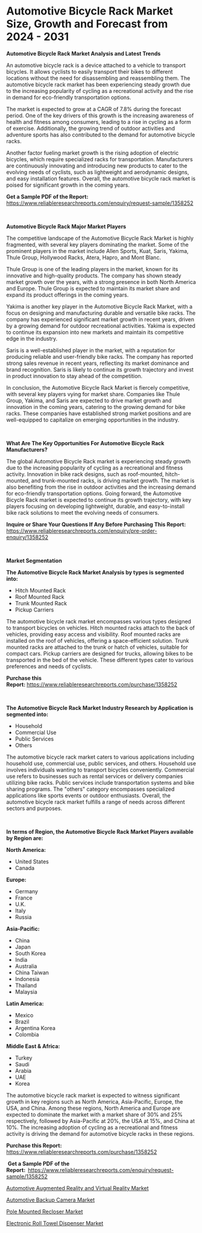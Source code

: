 <p><h1>Automotive Bicycle Rack Market Size, Growth and Forecast from 2024 - 2031</h1></p><p><strong>Automotive Bicycle Rack Market Analysis and Latest Trends</strong></p>
<p><p>An automotive bicycle rack is a device attached to a vehicle to transport bicycles. It allows cyclists to easily transport their bikes to different locations without the need for disassembling and reassembling them. The automotive bicycle rack market has been experiencing steady growth due to the increasing popularity of cycling as a recreational activity and the rise in demand for eco-friendly transportation options.</p><p>The market is expected to grow at a CAGR of 7.8% during the forecast period. One of the key drivers of this growth is the increasing awareness of health and fitness among consumers, leading to a rise in cycling as a form of exercise. Additionally, the growing trend of outdoor activities and adventure sports has also contributed to the demand for automotive bicycle racks.</p><p>Another factor fueling market growth is the rising adoption of electric bicycles, which require specialized racks for transportation. Manufacturers are continuously innovating and introducing new products to cater to the evolving needs of cyclists, such as lightweight and aerodynamic designs, and easy installation features. Overall, the automotive bicycle rack market is poised for significant growth in the coming years.</p></p>
<p><strong>Get a Sample PDF of the Report:&nbsp;</strong> <a href="https://www.reliableresearchreports.com/enquiry/request-sample/1358252">https://www.reliableresearchreports.com/enquiry/request-sample/1358252</a></p>
<p>&nbsp;</p>
<p><strong>Automotive Bicycle Rack Major Market Players</strong></p>
<p><p>The competitive landscape of the Automotive Bicycle Rack Market is highly fragmented, with several key players dominating the market. Some of the prominent players in the market include Allen Sports, Kuat, Saris, Yakima, Thule Group, Hollywood Racks, Atera, Hapro, and Mont Blanc.</p><p>Thule Group is one of the leading players in the market, known for its innovative and high-quality products. The company has shown steady market growth over the years, with a strong presence in both North America and Europe. Thule Group is expected to maintain its market share and expand its product offerings in the coming years.</p><p>Yakima is another key player in the Automotive Bicycle Rack Market, with a focus on designing and manufacturing durable and versatile bike racks. The company has experienced significant market growth in recent years, driven by a growing demand for outdoor recreational activities. Yakima is expected to continue its expansion into new markets and maintain its competitive edge in the industry.</p><p>Saris is a well-established player in the market, with a reputation for producing reliable and user-friendly bike racks. The company has reported strong sales revenue in recent years, reflecting its market dominance and brand recognition. Saris is likely to continue its growth trajectory and invest in product innovation to stay ahead of the competition.</p><p>In conclusion, the Automotive Bicycle Rack Market is fiercely competitive, with several key players vying for market share. Companies like Thule Group, Yakima, and Saris are expected to drive market growth and innovation in the coming years, catering to the growing demand for bike racks. These companies have established strong market positions and are well-equipped to capitalize on emerging opportunities in the industry.</p></p>
<p>&nbsp;</p>
<p><strong>What Are The Key Opportunities For Automotive Bicycle Rack Manufacturers?</strong></p>
<p><p>The global Automotive Bicycle Rack market is experiencing steady growth due to the increasing popularity of cycling as a recreational and fitness activity. Innovation in bike rack designs, such as roof-mounted, hitch-mounted, and trunk-mounted racks, is driving market growth. The market is also benefiting from the rise in outdoor activities and the increasing demand for eco-friendly transportation options. Going forward, the Automotive Bicycle Rack market is expected to continue its growth trajectory, with key players focusing on developing lightweight, durable, and easy-to-install bike rack solutions to meet the evolving needs of consumers.</p></p>
<p><strong>Inquire or Share Your Questions If Any Before Purchasing This Report:</strong> <a href="https://www.reliableresearchreports.com/enquiry/pre-order-enquiry/1358252">https://www.reliableresearchreports.com/enquiry/pre-order-enquiry/1358252</a></p>
<p>&nbsp;</p>
<p><strong>Market Segmentation</strong></p>
<p><strong>The Automotive Bicycle Rack Market Analysis by types is segmented into:</strong></p>
<p><ul><li>Hitch Mounted Rack</li><li>Roof Mounted Rack</li><li>Trunk Mounted Rack</li><li>Pickup Carriers</li></ul></p>
<p><p>The automotive bicycle rack market encompasses various types designed to transport bicycles on vehicles. Hitch mounted racks attach to the back of vehicles, providing easy access and visibility. Roof mounted racks are installed on the roof of vehicles, offering a space-efficient solution. Trunk mounted racks are attached to the trunk or hatch of vehicles, suitable for compact cars. Pickup carriers are designed for trucks, allowing bikes to be transported in the bed of the vehicle. These different types cater to various preferences and needs of cyclists.</p></p>
<p><strong>Purchase this Report:&nbsp;</strong><a href="https://www.reliableresearchreports.com/purchase/1358252">https://www.reliableresearchreports.com/purchase/1358252</a></p>
<p>&nbsp;</p>
<p><strong>The Automotive Bicycle Rack Market Industry Research by Application is segmented into:</strong></p>
<p><ul><li>Household</li><li>Commercial Use</li><li>Public Services</li><li>Others</li></ul></p>
<p><p>The automotive bicycle rack market caters to various applications including household use, commercial use, public services, and others. Household use involves individuals wanting to transport bicycles conveniently. Commercial use refers to businesses such as rental services or delivery companies utilizing bike racks. Public services include transportation systems and bike sharing programs. The "others" category encompasses specialized applications like sports events or outdoor enthusiasts. Overall, the automotive bicycle rack market fulfills a range of needs across different sectors and purposes.</p></p>
<p>&nbsp;</p>
<p><strong>In terms of Region, the Automotive Bicycle Rack Market Players available by Region are:</strong></p>
<p>
    <p> <strong> North America: </strong>
        <ul>
            <li>United States</li>
            <li>Canada</li>
        </ul>
        </p> 
    <p> <strong> Europe: </strong>
        <ul>
            <li>Germany</li>
            <li>France</li>
            <li>U.K.</li>
            <li>Italy</li>
            <li>Russia</li>
        </ul>
        </p> 
    <p> <strong> Asia-Pacific: </strong>
        <ul>
            <li>China</li>
            <li>Japan</li>
            <li>South Korea</li>
            <li>India</li>
            <li>Australia</li>
            <li>China Taiwan</li>
            <li>Indonesia</li>
            <li>Thailand</li>
            <li>Malaysia</li>
        </ul>
        </p> 
    <p> <strong> Latin America: </strong>
        <ul>
            <li>Mexico</li>
            <li>Brazil</li>
            <li>Argentina Korea</li>
            <li>Colombia</li>
        </ul>
        </p> 
    <p> <strong> Middle East & Africa: </strong>
        <ul>
            <li>Turkey</li>
            <li>Saudi</li>
            <li>Arabia</li>
            <li>UAE</li>
            <li>Korea</li>
        </ul>
    </p>
    </p>
<p><p>The automotive bicycle rack market is expected to witness significant growth in key regions such as North America, Asia-Pacific, Europe, the USA, and China. Among these regions, North America and Europe are expected to dominate the market with a market share of 30% and 25% respectively, followed by Asia-Pacific at 20%, the USA at 15%, and China at 10%. The increasing adoption of cycling as a recreational and fitness activity is driving the demand for automotive bicycle racks in these regions.</p></p>
<p><strong>Purchase this Report: </strong><a href="https://www.reliableresearchreports.com/purchase/1358252">https://www.reliableresearchreports.com/purchase/1358252</a></p>
<p>&nbsp;<strong>Get a Sample PDF of the Report:&nbsp;&nbsp;</strong><a href="https://www.reliableresearchreports.com/enquiry/request-sample/1358252">https://www.reliableresearchreports.com/enquiry/request-sample/1358252</a></p>
<p><strong></strong></p>
<p><p><a href="https://github.com/globismark/Market-Research-Report-List-2/blob/main/automotive-augmented-reality-and-virtual-reality-market.md">Automotive Augmented Reality and Virtual Reality Market</a></p><p><a href="https://github.com/bobicer/Market-Research-Report-List-2/blob/main/automotive-backup-camera-market.md">Automotive Backup Camera Market</a></p><p><a href="https://three-jumbo-f6d.notion.site/Pole-Mounted-Recloser-Market-Centers-on-Aspects-such-as-Market-Growth-Market-Share-Market-Opportun-b228250a08244cf987c8f63d2d4503c5">Pole Mounted Recloser Market</a></p><p><a href="https://view.publitas.com/reportprime-1/electronic-roll-towel-dispenser-market-size-share-trends-analysis-report-by-application-regional-outlook-competitive-strategies-and-segment-forecasts-2023-2030/">Electronic Roll Towel Dispenser Market</a></p></p>